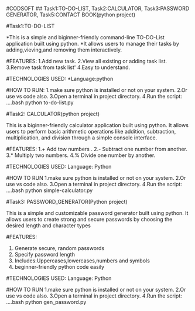 #CODSOFT ## Task1:TO-DO-LIST, Task2:CALCULATOR, Task3:PASSWORD GENERATOR, Task5:CONTACT BOOK(python project)

#Task1:TO-DO-LIST

*This is a simple and biginner-friendly command-line TO-DO-List application built using python.
*It allows users to manage their tasks by adding,vieving,and removing them interactively.

#FEATURES:
1.Add new task.
2.View all existing or adding task list.
3.Remove task from task list'
4.Easy to understand.

#TECHNOLOGIES USED:
*Language:python

#HOW TO RUN:
1.make sure python is installed or not on your system.
2.Or use vs code also.
3.Open a terminal in project directory.
4.Run the script:
....bash
python to-do-list.py 


#Task2: CALCULATOR(python project)

This is a biginner-friendly calculator application built using python.
It allows users to perform basic arithmetic operations like addition, subtraction, multiplication, and division  through a simple console interface.

#FEATURES:
1.+ Add tow numbers .
2.- Subtract one number from another. 
3.* Multiply two numbers.
4.% Divide one number by another.

#TECHNOLOGIES USED:
Language: Python

#HOW TO RUN
1.make sure python is installed or not on your system.
2.Or use vs code also.
3.Open a terminal in project directory.
4.Run the script:
....bash
python simple-calculator.py 


#Task3: PASSWORD_GENERATOR(Python project)

This is a simple and customizable password generator built using python.
It allows users to create strong and secure passwords by choosing the desired length and character types

#FEATURES:
1. Generate secure, random passwords
2. Specify password length
3. Includes:Uppercases,lowercases,numbers and symbols
4. beginner-friendly python code easily

 #TECHNOLOGIES USED:
Language: Python  

#HOW TO RUN
1.make sure python is installed or not on your system.
2.Or use vs code also.
3.Open a terminal in project directory.
4.Run the script:
....bash
python gen_password.py 



